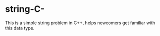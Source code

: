 # string-C-
This is a simple string problem in C++, helps newcomers get familiar with this data type. 
